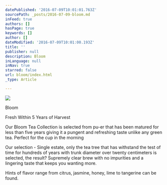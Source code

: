 ```yaml
---
datePublished: '2016-07-09T10:01:01.763Z'
sourcePath: _posts/2016-07-09-bloom.md
inFeed: true
authors: []
hasPage: true
keywords: []
author: []
dateModified: '2016-07-09T10:01:00.193Z'
title: ''
publisher: null
description: Bloom
inLanguage: null
inNav: true
starred: false
url: bloom/index.html
_type: Article

---
```

![](https://the-grid-user-content.s3-us-west-2.amazonaws.com/a4f8cd12-d2ad-422d-aea9-3202fe1cc0d8.jpg)

Bloom

Fresh Within 5 Years of Harvest

Our Bloom Tea Collection is selected from pu-er that has been matured for less than five years giving it a pungent and refreshing taste unlike any green tea. Perfect for the cup in the morning

Our selection - Single estate, only the tea tree that has withstand the test of time for hundreds of years with trunk diameter over twenty centimeters is selected, the result? Supremely clear brew with no impurities and a lingering taste that keeps you wanting more.

Hints of flavor range from citrus, jasmine, honey, lime to tangerine can be found.